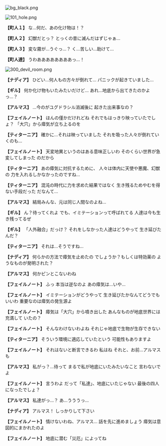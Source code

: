
![bg_black.png](../images/backgrounds/bg_black.png)

![101_hole.png](../images/backgrounds/101_hole.png)

**【町人１】**
な…何だ、あの化け物は！？

**【町人２】**
幻獣だとっ？
とっくの昔に滅んだはずじゃぁ…

**【町人３】**
変な霧が…うぐっ…？
く…苦しい…助けて…

**【町人達】**
うわああああああああっ…！

![300_devil_room.png](../images/backgrounds/300_devil_room.png)

**【ナディア】**
ひどい…何人もの方々が倒れて…
パニックが起きていました…

**【ギル】**
何か化け物もいたみたいだけど…
あれ…地底から出てきたのかよっ…？

**【アルマス】**
…今のがユグドラシル消滅後に
起きた出来事なの？

**【フェイルノート】**
ほんの僅かだけれどね
それでもはっきり映っていたでしょ？
「大穴」から瘴気が立ち上るのを

**【ティターニア】**
確かに…それは映っていました
それを吸った人々が倒れていくのも…

**【フェイルノート】**
天変地異というのはある意味正しいわ
そのくらい世界が急変してしまった
のだから

**【ティターニア】**
あの瘴気に対抗するために、
人々は体内に天使や悪魔、幻獣の
力を入れるしかなかったのですね…

**【ティターニア】**
混沌の時代に力を求めた結果ではなく
生き残るためやむを得ない手段だった
だなんて…

**【アルマス】**
結局みんな、元は同じ人間なのよね…

**【ギル】**
ん？待ってくれよ
でも、イミテーションって呼ばれてる
人達は今も生き残ってるぜ

**【ギル】**
「人外融合」だっけ？
それをしなかった人達はどうやって
生き延びたんだ？

**【ティターニア】**
それは…そうですね…

**【ナディア】**
何らかの方法で瘴気を止めたの
でしょうか？もしくは特効薬の
ようなものが発明された？

**【アルマス】**
何かピンとこないわね

**【フェイルノート】**
ふっ
本当は逆なのよ
あの瘴気は…いや…

**【フェイルノート】**
イミテーションがどうやって
生き延びたかなんてどうでもいいわ
重要なのは瘴気の発生源よ

**【フェイルノート】**
瘴気は「大穴」から噴き出した
あんなものが地底世界には充満して
いたの？

**【フェイルノート】**
そんなわけないわよね
それじゃ地底で生物が生存できない

**【ティターニア】**
そういう環境に適応していたという
可能性もありますよ

**【フェイルノート】**
それはないと断言できるわ
私はね
それと、お前…アルマスも

**【アルマス】**
私がっ？…待って
まるで私が地底にいたみたいなこと
言わないでよ

**【フェイルノート】**
言うわよ
だって「私達」、地底にいたじゃない
最後の四人になったでしょ？

**【アルマス】**
私達がっ…？
あ…うううっ…

**【ナディア】**
アルマス！
しっかりして下さい

**【フェイルノート】**
情けないわね、アルマス…
話を先に進めましょう
瘴気は意図的にまかれたのよ

**【フェイルノート】**
地底に潜む「災厄」によってね